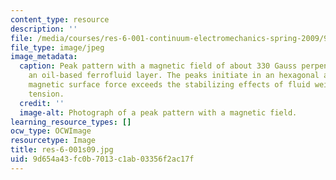 ```yaml
---
content_type: resource
description: ''
file: /media/courses/res-6-001-continuum-electromechanics-spring-2009/9d654a43fc0b7013c1ab03356f2ac17f_res-6-001s09.jpg
file_type: image/jpeg
image_metadata:
  caption: Peak pattern with a magnetic field of about 330 Gauss perpendicular to
    an oil-based ferrofluid layer. The peaks initiate in an hexagonal array when the
    magnetic surface force exceeds the stabilizing effects of fluid weight and surface
    tension.
  credit: ''
  image-alt: Photograph of a peak pattern with a magnetic field.
learning_resource_types: []
ocw_type: OCWImage
resourcetype: Image
title: res-6-001s09.jpg
uid: 9d654a43-fc0b-7013-c1ab-03356f2ac17f
---
```

